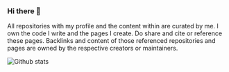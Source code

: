 ### Hi there 👋 
All repositories with my profile and the content within are curated by me. I own the code I write and the pages I create. Do share and cite or reference these pages. Backlinks and content of those referenced repositories and pages are owned by the respective creators or maintainers. 

<!--
**rks101/rks101** is a ✨ _special_ ✨ repository because its `README.md` (this file) appears on your GitHub profile.

Here are some ideas to get you started:

- 🔭 I’m currently working on ...
- 🌱 I’m currently learning ...
- 👯 I’m looking to collaborate on ...
- 🤔 I’m looking for help with ...
- 💬 Ask me about ...
- 📫 How to reach me: ...
- 😄 Pronouns: ...
- ⚡ Fun fact: ...
-->

![Github stats](https://github-readme-stats.vercel.app/api?username=rks101)

